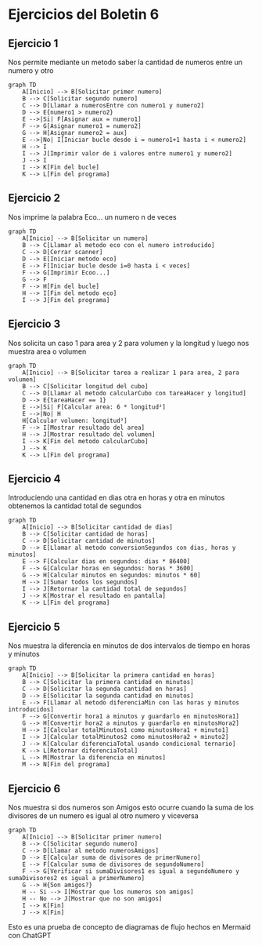 # Ejercicios del Boletin 6
## Ejercicio 1
Nos permite mediante un metodo saber la cantidad de numeros entre un numero y otro
```mermaid
graph TD
    A[Inicio] --> B[Solicitar primer numero]
    B --> C[Solicitar segundo numero]
    C --> D[Llamar a numerosEntre con numero1 y numero2]
    D --> E{numero1 > numero2}
    E -->|Si| F[Asignar aux = numero1]
    F --> G[Asignar numero1 = numero2]
    G --> H[Asignar numero2 = aux]
    E -->|No| I[Iniciar bucle desde i = numero1+1 hasta i < numero2]
    H --> I
    I --> J[Imprimir valor de i valores entre numero1 y numero2]
    J --> I
    I --> K[Fin del bucle]
    K --> L[Fin del programa]

```
## Ejercicio 2
Nos imprime la palabra Eco... un numero n de veces
```mermaid
graph TD
    A[Inicio] --> B[Solicitar un numero]
    B --> C[Llamar al metodo eco con el numero introducido]
    C --> D[Cerrar scanner]
    D --> E[Iniciar metodo eco]
    E --> F[Iniciar bucle desde i=0 hasta i < veces]
    F --> G[Imprimir Ecoo...]
    G --> F
    F --> H[Fin del bucle]
    H --> I[Fin del metodo eco]
    I --> J[Fin del programa]

```

## Ejercicio 3
Nos solicita un caso 1 para area y 2 para volumen y la longitud y luego nos muestra area o volumen
```mermaid
graph TD
    A[Inicio] --> B[Solicitar tarea a realizar 1 para area, 2 para volumen]
    B --> C[Solicitar longitud del cubo]
    C --> D[Llamar al metodo calcularCubo con tareaHacer y longitud]
    D --> E{tareaHacer == 1}
    E -->|Si| F[Calcular area: 6 * longitud²]
    E -->|No| H
    H[Calcular volumen: longitud³]
    F --> I[Mostrar resultado del area]
    H --> J[Mostrar resultado del volumen]
    I --> K[Fin del metodo calcularCubo]
    J --> K
    K --> L[Fin del programa]

```

## Ejercicio 4
Introduciendo una cantidad en dias otra en horas y otra en minutos obtenemos
la cantidad total de segundos
```mermaid
graph TD
    A[Inicio] --> B[Solicitar cantidad de dias]
    B --> C[Solicitar cantidad de horas]
    C --> D[Solicitar cantidad de minutos]
    D --> E[Llamar al metodo conversionSegundos con dias, horas y minutos]
    E --> F[Calcular dias en segundos: dias * 86400]
    F --> G[Calcular horas en segundos: horas * 3600]
    G --> H[Calcular minutos en segundos: minutos * 60]
    H --> I[Sumar todos los segundos]
    I --> J[Retornar la cantidad total de segundos]
    J --> K[Mostrar el resultado en pantalla]
    K --> L[Fin del programa]

```
## Ejercicio 5
Nos muestra la diferencia en minutos de dos intervalos de tiempo en horas y minutos
```mermaid
graph TD
    A[Inicio] --> B[Solicitar la primera cantidad en horas]
    B --> C[Solicitar la primera cantidad en minutos]
    C --> D[Solicitar la segunda cantidad en horas]
    D --> E[Solicitar la segunda cantidad en minutos]
    E --> F[Llamar al metodo diferenciaMin con las horas y minutos introducidos]
    F --> G[Convertir hora1 a minutos y guardarlo en minutosHora1]
    G --> H[Convertir hora2 a minutos y guardarlo en minutosHora2]
    H --> I[Calcular totalMinutos1 como minutosHora1 + minuto1]
    I --> J[Calcular totalMinutos2 como minutosHora2 + minuto2]
    J --> K[Calcular diferenciaTotal usando condicional ternario]
    K --> L[Retornar diferenciaTotal]
    L --> M[Mostrar la diferencia en minutos]
    M --> N[Fin del programa]

```
## Ejercicio 6
Nos muestra si dos numeros son Amigos esto ocurre cuando la suma de los divisores de un numero es igual al otro numero y viceversa
```mermaid
graph TD
    A[Inicio] --> B[Solicitar primer numero]
    B --> C[Solicitar segundo numero]
    C --> D[Llamar al metodo numerosAmigos]
    D --> E[Calcular suma de divisores de primerNumero]
    E --> F[Calcular suma de divisores de segundoNumero]
    F --> G[Verificar si sumaDivisores1 es igual a segundoNumero y sumaDivisores2 es igual a primerNumero]
    G --> H{Son amigos?}
    H -- Si --> I[Mostrar que los numeros son amigos]
    H -- No --> J[Mostrar que no son amigos]
    I --> K[Fin]
    J --> K[Fin]

```

Esto es una prueba de concepto de diagramas de flujo hechos en Mermaid con ChatGPT